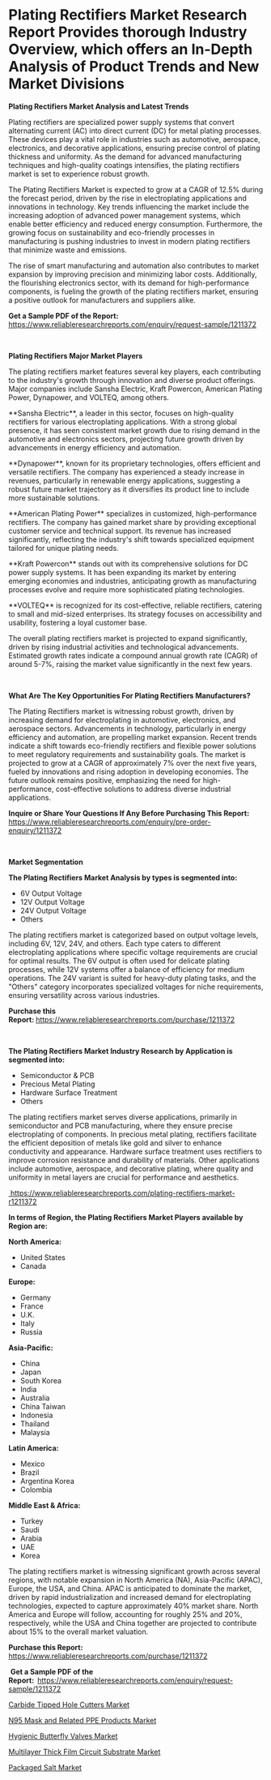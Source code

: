 <p><h1>Plating Rectifiers Market Research Report Provides thorough Industry Overview, which offers an In-Depth Analysis of Product Trends and New Market Divisions</h1></p><p><strong>Plating Rectifiers Market Analysis and Latest Trends</strong></p>
<p><p>Plating rectifiers are specialized power supply systems that convert alternating current (AC) into direct current (DC) for metal plating processes. These devices play a vital role in industries such as automotive, aerospace, electronics, and decorative applications, ensuring precise control of plating thickness and uniformity. As the demand for advanced manufacturing techniques and high-quality coatings intensifies, the plating rectifiers market is set to experience robust growth.</p><p>The Plating Rectifiers Market is expected to grow at a CAGR of 12.5% during the forecast period, driven by the rise in electroplating applications and innovations in technology. Key trends influencing the market include the increasing adoption of advanced power management systems, which enable better efficiency and reduced energy consumption. Furthermore, the growing focus on sustainability and eco-friendly processes in manufacturing is pushing industries to invest in modern plating rectifiers that minimize waste and emissions.</p><p>The rise of smart manufacturing and automation also contributes to market expansion by improving precision and minimizing labor costs. Additionally, the flourishing electronics sector, with its demand for high-performance components, is fueling the growth of the plating rectifiers market, ensuring a positive outlook for manufacturers and suppliers alike.</p></p>
<p><strong>Get a Sample PDF of the Report:&nbsp;</strong> <a href="https://www.reliableresearchreports.com/enquiry/request-sample/1211372?utm_campaign=31&utm_medium=2&utm_source=Github&utm_content=ia&utm_term=05102024&utm_id=plating-rectifiers">https://www.reliableresearchreports.com/enquiry/request-sample/1211372</a></p>
<p>&nbsp;</p>
<p><strong>Plating Rectifiers Major Market Players</strong></p>
<p><p>The plating rectifiers market features several key players, each contributing to the industry's growth through innovation and diverse product offerings. Major companies include Sansha Electric, Kraft Powercon, American Plating Power, Dynapower, and VOLTEQ, among others.</p><p>**Sansha Electric**, a leader in this sector, focuses on high-quality rectifiers for various electroplating applications. With a strong global presence, it has seen consistent market growth due to rising demand in the automotive and electronics sectors, projecting future growth driven by advancements in energy efficiency and automation.</p><p>**Dynapower**, known for its proprietary technologies, offers efficient and versatile rectifiers. The company has experienced a steady increase in revenues, particularly in renewable energy applications, suggesting a robust future market trajectory as it diversifies its product line to include more sustainable solutions.</p><p>**American Plating Power** specializes in customized, high-performance rectifiers. The company has gained market share by providing exceptional customer service and technical support. Its revenue has increased significantly, reflecting the industry's shift towards specialized equipment tailored for unique plating needs.</p><p>**Kraft Powercon** stands out with its comprehensive solutions for DC power supply systems. It has been expanding its market by entering emerging economies and industries, anticipating growth as manufacturing processes evolve and require more sophisticated plating technologies.</p><p>**VOLTEQ** is recognized for its cost-effective, reliable rectifiers, catering to small and mid-sized enterprises. Its strategy focuses on accessibility and usability, fostering a loyal customer base.</p><p>The overall plating rectifiers market is projected to expand significantly, driven by rising industrial activities and technological advancements. Estimated growth rates indicate a compound annual growth rate (CAGR) of around 5-7%, raising the market value significantly in the next few years.</p></p>
<p>&nbsp;</p>
<p><strong>What Are The Key Opportunities For Plating Rectifiers Manufacturers?</strong></p>
<p><p>The Plating Rectifiers market is witnessing robust growth, driven by increasing demand for electroplating in automotive, electronics, and aerospace sectors. Advancements in technology, particularly in energy efficiency and automation, are propelling market expansion. Recent trends indicate a shift towards eco-friendly rectifiers and flexible power solutions to meet regulatory requirements and sustainability goals. The market is projected to grow at a CAGR of approximately 7% over the next five years, fueled by innovations and rising adoption in developing economies. The future outlook remains positive, emphasizing the need for high-performance, cost-effective solutions to address diverse industrial applications.</p></p>
<p><strong>Inquire or Share Your Questions If Any Before Purchasing This Report:</strong> <a href="https://www.reliableresearchreports.com/enquiry/pre-order-enquiry/1211372?utm_campaign=31&utm_medium=2&utm_source=Github&utm_content=ia&utm_term=05102024&utm_id=plating-rectifiers">https://www.reliableresearchreports.com/enquiry/pre-order-enquiry/1211372</a></p>
<p>&nbsp;</p>
<p><strong>Market Segmentation</strong></p>
<p><strong>The Plating Rectifiers Market Analysis by types is segmented into:</strong></p>
<p><ul><li>6V Output Voltage</li><li>12V Output Voltage</li><li>24V Output Voltage</li><li>Others</li></ul></p>
<p><p>The plating rectifiers market is categorized based on output voltage levels, including 6V, 12V, 24V, and others. Each type caters to different electroplating applications where specific voltage requirements are crucial for optimal results. The 6V output is often used for delicate plating processes, while 12V systems offer a balance of efficiency for medium operations. The 24V variant is suited for heavy-duty plating tasks, and the "Others" category incorporates specialized voltages for niche requirements, ensuring versatility across various industries.</p></p>
<p><strong>Purchase this Report:&nbsp;</strong><a href="https://www.reliableresearchreports.com/purchase/1211372?utm_campaign=31&utm_medium=2&utm_source=Github&utm_content=ia&utm_term=05102024&utm_id=plating-rectifiers">https://www.reliableresearchreports.com/purchase/1211372</a></p>
<p>&nbsp;</p>
<p><strong>The Plating Rectifiers Market Industry Research by Application is segmented into:</strong></p>
<p><ul><li>Semiconductor & PCB</li><li>Precious Metal Plating</li><li>Hardware Surface Treatment</li><li>Others</li></ul></p>
<p><p>The plating rectifiers market serves diverse applications, primarily in semiconductor and PCB manufacturing, where they ensure precise electroplating of components. In precious metal plating, rectifiers facilitate the efficient deposition of metals like gold and silver to enhance conductivity and appearance. Hardware surface treatment uses rectifiers to improve corrosion resistance and durability of materials. Other applications include automotive, aerospace, and decorative plating, where quality and uniformity in metal layers are crucial for performance and aesthetics.</p></p>
<p><a href="https://www.reliableresearchreports.com/plating-rectifiers-market-r1211372?utm_campaign=31&utm_medium=2&utm_source=Github&utm_content=ia&utm_term=05102024&utm_id=plating-rectifiers">&nbsp;https://www.reliableresearchreports.com/plating-rectifiers-market-r1211372</a></p>
<p><strong>In terms of Region, the Plating Rectifiers Market Players available by Region are:</strong></p>
<p>
    <p> <strong> North America: </strong>
        <ul>
            <li>United States</li>
            <li>Canada</li>
        </ul>
        </p> 
    <p> <strong> Europe: </strong>
        <ul>
            <li>Germany</li>
            <li>France</li>
            <li>U.K.</li>
            <li>Italy</li>
            <li>Russia</li>
        </ul>
        </p> 
    <p> <strong> Asia-Pacific: </strong>
        <ul>
            <li>China</li>
            <li>Japan</li>
            <li>South Korea</li>
            <li>India</li>
            <li>Australia</li>
            <li>China Taiwan</li>
            <li>Indonesia</li>
            <li>Thailand</li>
            <li>Malaysia</li>
        </ul>
        </p> 
    <p> <strong> Latin America: </strong>
        <ul>
            <li>Mexico</li>
            <li>Brazil</li>
            <li>Argentina Korea</li>
            <li>Colombia</li>
        </ul>
        </p> 
    <p> <strong> Middle East & Africa: </strong>
        <ul>
            <li>Turkey</li>
            <li>Saudi</li>
            <li>Arabia</li>
            <li>UAE</li>
            <li>Korea</li>
        </ul>
    </p>
    </p>
<p><p>The plating rectifiers market is witnessing significant growth across several regions, with notable expansion in North America (NA), Asia-Pacific (APAC), Europe, the USA, and China. APAC is anticipated to dominate the market, driven by rapid industrialization and increased demand for electroplating technologies, expected to capture approximately 40% market share. North America and Europe will follow, accounting for roughly 25% and 20%, respectively, while the USA and China together are projected to contribute about 15% to the overall market valuation.</p></p>
<p><strong>Purchase this Report: </strong><a href="https://www.reliableresearchreports.com/purchase/1211372?utm_campaign=31&utm_medium=2&utm_source=Github&utm_content=ia&utm_term=05102024&utm_id=plating-rectifiers">https://www.reliableresearchreports.com/purchase/1211372</a></p>
<p>&nbsp;<strong>Get a Sample PDF of the Report:&nbsp;&nbsp;</strong><a href="https://www.reliableresearchreports.com/enquiry/request-sample/1211372?utm_campaign=31&utm_medium=2&utm_source=Github&utm_content=ia&utm_term=05102024&utm_id=plating-rectifiers">https://www.reliableresearchreports.com/enquiry/request-sample/1211372</a></p>
<p><strong></strong></p>
<p><p><a href="https://www.linkedin.com/pulse/carbide-tipped-hole-cutters-market-innovations-trends-comprehensive-udq8e?utm_campaign=31&utm_medium=2&utm_source=Github&utm_content=ia&utm_term=05102024&utm_id=plating-rectifiers">Carbide Tipped Hole Cutters Market</a></p><p><a href="https://github.com/LilianFaulkner65/Market-Research-Report-List-1/blob/main/n95-mask-and-related-ppe-products-market.md?utm_campaign=31&utm_medium=2&utm_source=Github&utm_content=ia&utm_term=05102024&utm_id=plating-rectifiers">N95 Mask and Related PPE Products Market</a></p><p><a href="https://www.linkedin.com/pulse/emerging-trends-hygienic-butterfly-valves-market-global-outlook-uqtze?utm_campaign=31&utm_medium=2&utm_source=Github&utm_content=ia&utm_term=05102024&utm_id=plating-rectifiers">Hygienic Butterfly Valves Market</a></p><p><a href="https://issuu.com/reportprime-2/docs/multilayer-thick-film-circuit-subst_4317b0d50d1bf3?utm_campaign=31&utm_medium=2&utm_source=Github&utm_content=ia&utm_term=05102024&utm_id=plating-rectifiers">Multilayer Thick Film Circuit Substrate Market</a></p><p><a href="https://github.com/RuthLucas64/Market-Research-Report-List-1/blob/main/packaged-salt-market.md?utm_campaign=31&utm_medium=2&utm_source=Github&utm_content=ia&utm_term=05102024&utm_id=plating-rectifiers">Packaged Salt Market</a></p></p>